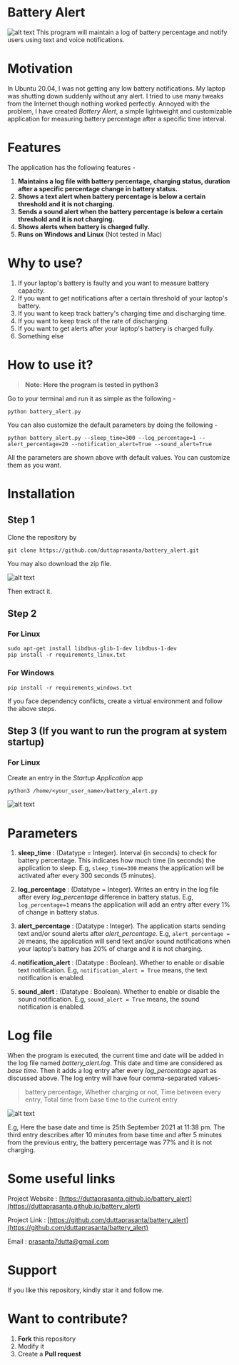 # Battery Alert
![alt text](./resources/text_alert_linux.png "Text notification")
This program will maintain a log of battery percentage and notify users using text and voice notifications. 

# Motivation
In Ubuntu 20.04, I was not getting any low battery notifications. My laptop was shutting down suddenly without any alert. I tried to use many tweaks from the Internet though nothing worked perfectly. Annoyed with the problem, I have created *Battery Alert*, a simple lightweight and customizable application for measuring battery percentage after a specific time interval.     

# Features
The application has the following features - 
1. **Maintains a log file with battery percentage, charging status, duration after a specific percentage change in battery status.**
2. **Shows a text alert when battery percentage is below a certain threshold and it is not charging.**
3. **Sends a sound alert when the battery percentage is below a certain threshold and it is not charging.**
4. **Shows alerts when battery is charged fully.**
5. **Runs on Windows and Linux** (Not tested in Mac)

# Why to use?
1. If your laptop's battery is faulty and you want to measure battery capacity.
2. If you want to get notifications after a certain threshold of your laptop's battery.
3. If you want to keep track battery's charging time and discharging time.
4. If you want to keep track of the rate of discharging.
5. If you want to get alerts after your laptop's battery is charged fully.
6. Something else

# How to use it?
> **Note: Here the program is tested in python3**

Go to your terminal and run it as simple as the following - 
```
python battery_alert.py
```
You can also customize the default parameters by doing the following -
```
python battery_alert.py --sleep_time=300 --log_percentage=1 --alert_percentage=20 --notification_alert=True --sound_alert=True 
```
All the parameters are shown above with default values. You can customize them as you want. 

# Installation

## Step 1 
Clone the repository by
```
git clone https://github.com/duttaprasanta/battery_alert.git
```
You may also download the zip file.

![alt text](./resources/download_zip.png "Download zip file")

Then extract it.

## Step 2
### For Linux
```
sudo apt-get install libdbus-glib-1-dev libdbus-1-dev
pip install -r requirements_linux.txt
```
### For Windows
```
pip install -r requirements_windows.txt
```
If you face dependency conflicts, create a virtual environment and follow the above steps. 

## Step 3 (If you want to run the program at system startup)
### For Linux
Create an entry in the *Startup Application* app
```
python3 /home/<your_user_name>/battery_alert.py
```
![alt text](./resources/startup_linux.png "Startup")

# Parameters
1. **sleep_time** : (Datatype = Integer). Interval (in seconds) to check for battery percentage. This indicates how much time (in seconds) the application to sleep. E.g, `sleep_time=300` means the application will be activated after every 300 seconds (5 minutes).

2. **log_percentage** : (Datatype = Integer). Writes an entry in the log file after every *log_percentage* difference in battery status. E.g, `log_percentage=1` means the application will add an entry after every 1% of change in battery status.

3. **alert_percentage** : (Datatype : Integer). The application starts sending text and/or sound alerts after *alert_percentage*. E.g, `alert_percentage = 20` means, the application will send text and/or sound notifications when your laptop's battery has 20% of charge and it is not charging.

4. **notification_alert** : (Datatype : Boolean). Whether to enable or disable text notification. E.g, `notification_alert = True` means, the text notification is enabled. 

5. **sound_alert** : (Datatype : Boolean). Whether to enable or disable the sound notification. E.g, `sound_alert = True` means, the sound notification is enabled.

# Log file
When the program is executed, the current time and date will be added in the log file named *battery_alert.log*. This date and time are considered as *base time*. Then it adds a log entry after every *log_percentage* apart as discussed above. The log entry will have four comma-separated values- 
> battery percentage, Whether charging or not, Time between every entry, Total time from base time to the current entry

![alt text](./resources/log.png "Log File")

E.g, Here the base date and time is 25th September 2021 at 11:38 pm. The third entry describes after 10 minutes from base time and after 5 minutes from the previous entry, the battery percentage was 77% and it is not charging.

# Some useful links
Project Website : [https://duttaprasanta.github.io/battery_alert](https://duttaprasanta.github.io/battery_alert)

Project Link : [https://github.com/duttaprasanta/battery_alert](https://github.com/duttaprasanta/battery_alert)

Email : prasanta7dutta@gmail.com

# Support
If you like this repository, kindly star it and follow me.

# Want to contribute?
1. **Fork** this repository
2. Modify it
3. Create a **Pull request**
